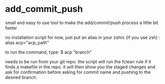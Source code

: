 # add_commit_push
small and easy to use tool to make the add/commit/push process a little bit faster

no installation script for now, just put an alias in your zshrc (if you use zsh) : alias acp="acp_path"

to run the command, type:
$ acp "branch"

needs to be run from your git repo. 
the script will run the fclean rule if it finds a makefile in the repo.
it will then show you the staged changes and ask for confirmation before asking for commit name and pushing to the desired branch.
